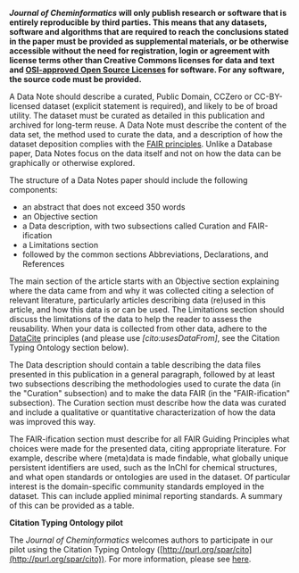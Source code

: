 **_Journal of Cheminformatics_ will only publish research or software that is entirely reproducible by third parties.
This means that any datasets, software and algorithms that are required to reach the conclusions stated in the
paper must be provided as supplemental materials, or be otherwise accessible without the need for registration,
login or agreement with license terms other than Creative Commons licenses for data and text and
[OSI-approved Open Source Licenses](http://opensource.org/licenses/alphabetical)
for software. For any software, the source code must be provided.**

A Data Note should describe a curated, Public Domain, CCZero or CC-BY-licensed dataset (explicit statement is
required), and likely to be of broad utility. The dataset must
be curated as detailed in this publication and archived for long-term reuse. A Data Note must describe the content
of the data set, the method used to curate the data, and a description of how the dataset deposition complies with
the [FAIR principles](https://doi.org/10.1162/DINT_R_00024). Unlike a Database paper, Data Notes focus on the
data itself and not on how the data can be graphically or otherwise explored.

The structure of a Data Notes paper should include the following components:

* an abstract that does not exceed 350 words
* an Objective section
* a Data description, with two subsections called Curation and FAIR-ification
* a Limitations section
* followed by the common sections Abbreviations, Declarations, and References

The main section of the article starts with an Objective section explaining where the data came
from and why it was collected citing a selection of relevant literature, particularly articles describing
data (re)used in this article, and how this data is or can be used. The Limitations section should
discuss the limitations of the data to help the reader to assess the reusability. When your
data is collected from other data, adhere to the [DataCite](https://datacite.org/cite-your-data.html) principles
(and please use *[cito:usesDataFrom]*, see the Citation Typing Ontology section below).

The Data description should contain a table describing the data files presented in this publication
in a general paragraph, followed by at least two subsections describing the methodologies used to curate the data
(in the "Curation" subsection) and to make the data FAIR (in the "FAIR-ification" subsection).
The Curation section must describe how the data was curated and include a qualitative or quantitative
characterization of how the data was improved this way.

The FAIR-ification section must describe for all FAIR Guiding Principles what
choices were made for the presented data, citing appropriate literature. For example, describe
where (meta)data is made findable, what globally unique persistent identifiers are used, such as the
InChI for chemical structures, and what open standards or ontologies are used in the dataset.
Of particular interest is the domain-specific community standards employed in the dataset. This
can include applied minimal reporting standards. A summary of this can be provided as a table.

**Citation Typing Ontology pilot**

The _Journal of Cheminformatics_ welcomes authors to participate in our pilot using the Citation Typing Ontology
([http://purl.org/spar/cito](http://purl.org/spar/cito)). For more information, please see
[here](https://www.biomedcentral.com/collections/c/co/cito).
